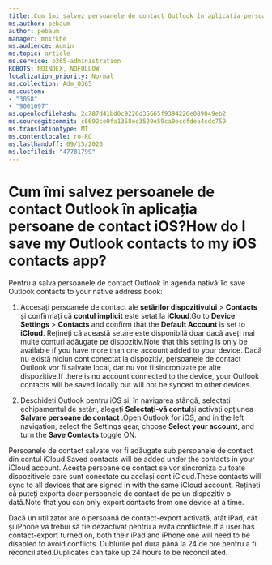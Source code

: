 ```yaml
---
title: Cum îmi salvez persoanele de contact Outlook în aplicația persoane de contact iOS?
ms.author: pebaum
author: pebaum
manager: mnirkhe
ms.audience: Admin
ms.topic: article
ms.service: o365-administration
ROBOTS: NOINDEX, NOFOLLOW
localization_priority: Normal
ms.collection: Adm_O365
ms.custom:
- "3058"
- "9001097"
ms.openlocfilehash: 2c787d41bd0c9226d35665f9394226e089049eb2
ms.sourcegitcommit: c6692ce0fa1358ec3529e59ca0ecdfdea4cdc759
ms.translationtype: MT
ms.contentlocale: ro-RO
ms.lasthandoff: 09/15/2020
ms.locfileid: "47781799"
---
```

# <a name="how-do-i-save-my-outlook-contacts-to-my-ios-contacts-app"></a><span data-ttu-id="de52a-102">Cum îmi salvez persoanele de contact Outlook în aplicația persoane de contact iOS?</span><span class="sxs-lookup"><span data-stu-id="de52a-102">How do I save my Outlook contacts to my iOS contacts app?</span></span>

<span data-ttu-id="de52a-103">Pentru a salva persoanele de contact Outlook în agenda nativă:</span><span class="sxs-lookup"><span data-stu-id="de52a-103">To save Outlook contacts to your native address book:</span></span>
 
1. <span data-ttu-id="de52a-104">Accesați persoanele de contact ale **setărilor dispozitivului**  >  **Contacts** și confirmați că **contul implicit** este setat la **iCloud**.</span><span class="sxs-lookup"><span data-stu-id="de52a-104">Go to **Device Settings** > **Contacts** and confirm that the **Default Account** is set to **iCloud**.</span></span> <span data-ttu-id="de52a-105">Rețineți că această setare este disponibilă doar dacă aveți mai multe conturi adăugate pe dispozitiv.</span><span class="sxs-lookup"><span data-stu-id="de52a-105">Note that this setting is only be available if you have more than one account added to your device.</span></span> <span data-ttu-id="de52a-106">Dacă nu există niciun cont conectat la dispozitiv, persoanele de contact Outlook vor fi salvate local, dar nu vor fi sincronizate pe alte dispozitive.</span><span class="sxs-lookup"><span data-stu-id="de52a-106">If there is no account connected to the device, your Outlook contacts will be saved locally but will not be synced to other devices.</span></span>
 
2. <span data-ttu-id="de52a-107">Deschideți Outlook pentru iOS și, în navigarea stângă, selectați echipamentul de setări, alegeți **Selectați-vă contul**și activați opțiunea **Salvare persoane de contact** .</span><span class="sxs-lookup"><span data-stu-id="de52a-107">Open Outlook for iOS, and in the left navigation, select the Settings gear, choose **Select your account**, and turn the **Save Contacts** toggle ON.</span></span>
 
<span data-ttu-id="de52a-108">Persoanele de contact salvate vor fi adăugate sub persoanele de contact din contul iCloud.</span><span class="sxs-lookup"><span data-stu-id="de52a-108">Saved contacts will be added under the contacts in your iCloud account.</span></span> <span data-ttu-id="de52a-109">Aceste persoane de contact se vor sincroniza cu toate dispozitivele care sunt conectate cu același cont iCloud.</span><span class="sxs-lookup"><span data-stu-id="de52a-109">These contacts will sync to all devices that are signed in with the same iCloud account.</span></span> <span data-ttu-id="de52a-110">Rețineți că puteți exporta doar persoanele de contact de pe un dispozitiv o dată.</span><span class="sxs-lookup"><span data-stu-id="de52a-110">Note that you can only export contacts from one device at a time.</span></span>
 
<span data-ttu-id="de52a-111">Dacă un utilizator are o persoană de contact-export activată, atât iPad, cât și iPhone va trebui să fie dezactivat pentru a evita conflictele.</span><span class="sxs-lookup"><span data-stu-id="de52a-111">If a user has contact-export turned on, both their iPad and iPhone one will need to be disabled to avoid conflicts.</span></span> <span data-ttu-id="de52a-112">Dublurile pot dura până la 24 de ore pentru a fi reconciliated.</span><span class="sxs-lookup"><span data-stu-id="de52a-112">Duplicates can take up 24 hours to be reconciliated.</span></span>
